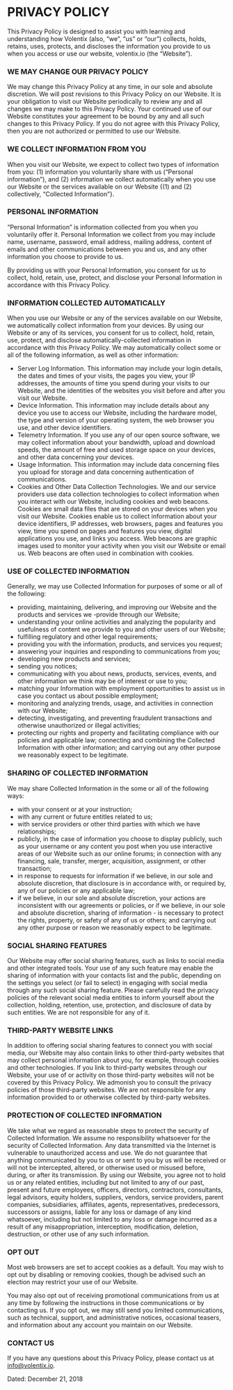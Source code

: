 # PRIVACY POLICY
This Privacy Policy is designed to assist you with learning and understanding how Volentix (also, “we”, “us” or “our”) collects, holds, retains, uses, protects, and discloses the information you provide to us when you access or use our website, volentix.io (the “Website”).

### WE MAY CHANGE OUR PRIVACY POLICY
We may change this Privacy Policy at any time, in our sole and absolute discretion. We will post revisions to this Privacy Policy on our Website. It is your obligation to visit our Website periodically to review any and all changes we may make to this Privacy Policy. Your continued use of our Website constitutes your agreement to be bound by any and all such changes to this Privacy Policy. If you do not agree with this Privacy Policy, then you are not authorized or permitted to use our Website.

### WE COLLECT INFORMATION FROM YOU
When you visit our Website, we expect to collect two types of information from you: (1) information you voluntarily share with us (“Personal information”), and (2) information we collect automatically when you use our Website or the services available on our Website {(1) and (2) collectively, “Collected Information”}.

### PERSONAL INFORMATION
“Personal Information” is information collected from you when you voluntarily offer it. Personal Information we collect from you may include name, username, password, email address, mailing address, content of emails and other communications between you and us, and any other information you choose to provide to us.

By providing us with your Personal Information, you consent for us to collect, hold, retain, use, protect, and disclose your Personal Information in accordance with this Privacy Policy. 

### INFORMATION COLLECTED AUTOMATICALLY
When you use our Website or any of the services available on our Website, we automatically collect information from your devices. By using our Website or any of its services, you consent for us to collect, hold, retain, use, protect, and disclose automatically-collected information in accordance with this Privacy Policy. We may automatically collect some or all of the following information, as well as other information:

- Server Log Information. This information may include your login details, the dates and times of your visits, the pages you view, your IP addresses, the amounts of time you spend during your visits to our Website, and the identities of the websites you visit before and after you visit our Website.
- Device Information. This information may include details about any device you use to access our Website, including the hardware model, the type and version of your operating system, the web browser you use, and other device identifiers.  
- Telemetry Information. If you use any of our open source software, we may collect information about your bandwidth, upload and download speeds, the amount of free and used storage space on your devices, and other data concerning your devices.
- Usage Information. This information may include data concerning files you upload for storage and data concerning authentication of communications.  
- Cookies and Other Data Collection Technologies. We and our service providers use data collection technologies to collect information when you interact with our Website, including cookies and web beacons. Cookies are small data files that are stored on your devices when you visit our Website. Cookies enable us to collect information about your device identifiers, IP addresses, web browsers, pages and features you view, time you spend on pages and features you view, digital applications you use, and links you access. Web beacons are graphic images used to monitor your activity when you visit our Website or email us. Web beacons are often used in combination with cookies.

### USE OF COLLECTED INFORMATION
Generally, we may use Collected Information for purposes of some or all of the following:

- providing, maintaining, delivering, and improving our Website and the products and services we -provide through our Website;
- understanding your online activities and analyzing the popularity and usefulness of content we provide to you and other users of our Website;
- fulfilling regulatory and other legal requirements;
- providing you with the information, products, and services you request;
- answering your inquiries and responding to communications from you;
- developing new products and services;
- sending you notices;  
- communicating with you about news, products, services, events, and other information we think may be of interest or use to you;
- matching your Information with employment opportunities to assist us in case you contact us about possible employment;  
- monitoring and analyzing trends, usage, and activities in connection with our Website;
- detecting, investigating, and preventing fraudulent transactions and otherwise unauthorized or illegal activities;  
- protecting our rights and property and facilitating compliance with our policies and applicable law;
connecting and combining the Collected Information with other information; and
carrying out any other purpose we reasonably expect to be legitimate.

### SHARING OF COLLECTED INFORMATION
We may share Collected Information in the some or all of the following ways:

- with your consent or at your instruction;
- with any current or future entitles related to us;
- with service providers or other third parties with which we have relationships;
- publicly, in the case of information you choose to display publicly, such as your username or any content you post when you use interactive areas of our Website such as our online forums;
in connection with any financing, sale, transfer, merger, acquisition, assignment, or other transaction;  
- in response to requests for information if we believe, in our sole and absolute discretion, that disclosure is in accordance with, or required by, any of our policies or any applicable law;
- if we believe, in our sole and absolute discretion, your actions are inconsistent with our agreements or policies, or if we believe, in our sole and absolute discretion, sharing of information - is necessary to protect the rights, property, or safety of any of us or others; and
carrying out any other purpose or reason we reasonably expect to be legitimate.

### SOCIAL SHARING FEATURES
Our Website may offer social sharing features, such as links to social media and other integrated tools. Your use of any such feature may enable the sharing of information with your contacts list and the public, depending on the settings you select (or fail to select) in engaging with social media through any such social sharing feature. Please carefully read the privacy policies of the relevant social media entities to inform yourself about the collection, holding, retention, use, protection, and disclosure of data by such entities. We are not responsible for any of it.

### THIRD-PARTY WEBSITE LINKS
In addition to offering social sharing features to connect you with social media, our Website may also contain links to other third-party websites that may collect personal information about you, for example, through cookies and other technologies. If you link to third-party websites through our Website, your use of or activity on those third-party websites will not be covered by this Privacy Policy. We admonish you to consult the privacy policies of those third-party websites. We are not responsible for any information provided to or otherwise collected by third-party websites. 

### PROTECTION OF COLLECTED INFORMATION
We take what we regard as reasonable steps to protect the security of Collected Information. We assume no responsibility whatsoever for the security of Collected Information. Any data transmitted via the Internet is vulnerable to unauthorized access and use. We do not guarantee that anything communicated by you to us or sent to you by us will be received or will not be intercepted, altered, or otherwise used or misused before, during, or after its transmission. By using our Website, you agree not to hold us or any related entities, including but not limited to any of our past, present and future employees, officers, directors, contractors, consultants, legal advisors, equity holders, suppliers, vendors, service providers, parent companies, subsidiaries, affiliates, agents, representatives, predecessors, successors or assigns, liable for any loss or damage of any kind whatsoever, including but not limited to any loss or damage incurred as a result of any misappropriation, interception, modification, deletion, destruction, or other use of any such information.

### OPT OUT
Most web browsers are set to accept cookies as a default. You may wish to opt out by disabling or removing cookies, though be advised such an election may restrict your use of our Website.  

You may also opt out of receiving promotional communications from us at any time by following the instructions in those communications or by contacting us. If you opt out, we may still send you limited communications, such as technical, support, and administrative notices, occasional teasers, and information about any account you maintain on our Website.  

### CONTACT US
If you have any questions about this Privacy Policy, please contact us at info@volentix.io.  

Dated: December 21, 2018